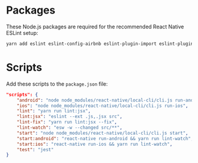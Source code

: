 # Packages

These Node.js packages are required for the recommended React Native ESLint setup:

```Bash
yarn add eslint eslint-config-airbnb eslint-plugin-import eslint-plugin-jsx-a11y eslint-plugin-react eslint-watch babel-core babel-eslint babel-preset-airbnb babel-preset-react-native -D
```

# Scripts

Add these scripts to the `package.json` file:

```JSON
"scripts": {
    "android": "node node_modules/react-native/local-cli/cli.js run-android",
    "ios": "node node_modules/react-native/local-cli/cli.js run-ios",
    "lint": "yarn run lint:jsx",
    "lint:jsx": "eslint --ext .js,.jsx src",
    "lint-fix": "yarn run lint:jsx --fix",
    "lint-watch": "esw -w --changed src/**",
    "start": "node node_modules/react-native/local-cli/cli.js start",
    "start:android": "react-native run-android && yarn run lint-watch",
    "start:ios": "react-native run-ios && yarn run lint-watch",
    "test": "jest"
}
```
